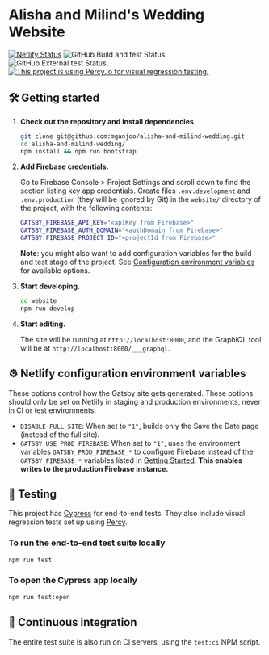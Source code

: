 # Alisha and Milind's Wedding Website

[![Netlify Status](https://api.netlify.com/api/v1/badges/7b8c6a26-ba68-4d43-8588-64f155b15c47/deploy-status)](https://app.netlify.com/sites/winning-lamport-6a6661/deploys)
![GitHub Build and test Status](https://github.com/mganjoo/alisha-and-milind-wedding/workflows/Build%20and%20test/badge.svg)
![GitHub External test Status](https://github.com/mganjoo/alisha-and-milind-wedding/workflows/External%20test/badge.svg)
[![This project is using Percy.io for visual regression testing.](https://percy.io/static/images/percy-badge.svg)](https://percy.io/Milind-Ganjoo/alisha-and-milind-wedding)

## 🛠 Getting started

1.  **Check out the repository and install dependencies.**

    ```sh
    git clone git@github.com:mganjoo/alisha-and-milind-wedding.git
    cd alisha-and-milind-wedding/
    npm install && npm run bootstrap
    ```

1.  **Add Firebase credentials.**

    Go to Firebase Console > Project Settings and scroll down to find the
    section listing key app credentials. Create files `.env.development` and
    `.env.production` (they will be ignored by Git) in the `website/` directory of
    the project, with the following contents:

    ```sh
    GATSBY_FIREBASE_API_KEY="<apiKey from Firebase>"
    GATSBY_FIREBASE_AUTH_DOMAIN="<authDomain from Firebase>"
    GATSBY_FIREBASE_PROJECT_ID="<projectId from Firebase>"
    ```

    **Note**: you might also want to add configuration variables for the build
    and test stage of the project. See
    [Configuration environment variables](#configuration-environment-variables)
    for available options.

1.  **Start developing.**

    ```sh
    cd website
    npm run develop
    ```

1.  **Start editing.**

    The site will be running at `http://localhost:8000`, and the GraphiQL
    tool will be at `http://localhost:8000/___graphql`.

## ⚙️ Netlify configuration environment variables

These options control how the Gatsby site gets generated. These options
should only be set on Netlify in staging and production environments,
never in CI or test environments.

- `DISABLE_FULL_SITE`: When set to `"1"`, builds only the Save the Date page (instead of the full site).
- `GATSBY_USE_PROD_FIREBASE`: When set to `"1"`, uses the environment variables
  `GATSBY_PROD_FIREBASE_*` to configure Firebase instead of the `GATSBY_FIREBASE_*` variables
  listed in [Getting Started](#getting-started).
  **This enables writes to the production Firebase instance.**

## 🧪 Testing

This project has [Cypress](https://www.cypress.io) for end-to-end tests.
They also include visual regression tests set up using
[Percy](https://percy.io).

### To run the end-to-end test suite locally

```sh
npm run test
```

### To open the Cypress app locally

```sh
npm run test:open
```

## 🔄 Continuous integration

The entire test suite is also run on CI servers, using the `test:ci` NPM
script.
